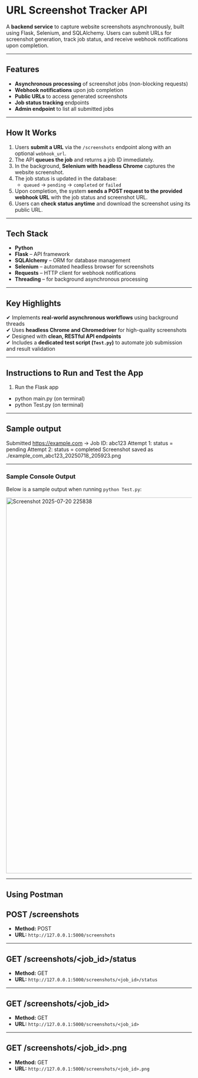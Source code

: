 # URL Screenshot Tracker API

A **backend service** to capture website screenshots asynchronously, built using Flask, Selenium, and SQLAlchemy. Users can submit URLs for screenshot generation, track job status, and receive webhook notifications upon completion.

---

## Features

- **Asynchronous processing** of screenshot jobs (non-blocking requests)
- **Webhook notifications** upon job completion
- **Public URLs** to access generated screenshots
- **Job status tracking** endpoints
- **Admin endpoint** to list all submitted jobs

---

## How It Works

1. Users **submit a URL** via the `/screenshots` endpoint along with an optional `webhook_url`.
2. The API **queues the job** and returns a job ID immediately.
3. In the background, **Selenium with headless Chrome** captures the website screenshot.
4. The job status is updated in the database:
   - `queued` → `pending` → `completed` or `failed`
5. Upon completion, the system **sends a POST request to the provided webhook URL** with the job status and screenshot URL.
6. Users can **check status anytime** and download the screenshot using its public URL.

---

## Tech Stack

- **Python**
- **Flask** – API framework
- **SQLAlchemy** – ORM for database management
- **Selenium** – automated headless browser for screenshots
- **Requests** – HTTP client for webhook notifications
- **Threading** – for background asynchronous processing

---

## Key Highlights

✔ Implements **real-world asynchronous workflows** using background threads  
✔ Uses **headless Chrome and Chromedriver** for high-quality screenshots  
✔ Designed with **clean, RESTful API endpoints**  
✔ Includes a **dedicated test script (`Test.py`)** to automate job submission and result validation

---

## Instructions to Run and Test the App

1. Run the Flask app

- python main.py (on terminal)
- python Test.py (on terminal)
   
---

## Sample output

  Submitted https://example.com → Job ID: abc123
  Attempt 1: status = pending
  Attempt 2: status = completed
  Screenshot saved as ./example_com_abc123_20250718_205923.png

  ---

### Sample Console Output

Below is a sample output when running `python Test.py`:

<img width="1919" height="1020" alt="Screenshot 2025-07-20 225838" src="https://github.com/user-attachments/assets/192a320e-e090-4e13-8c4b-aba47d3bcbb7" />

---

## Using Postman

## **POST /screenshots**

- **Method:** POST  
- **URL:** `http://127.0.0.1:5000/screenshots`  

---

## **GET /screenshots/<job_id>/status**

- **Method:** GET
- **URL:** `http://127.0.0.1:5000/screenshots/<job_id>/status`  

---

## **GET /screenshots/<job_id>**

- **Method:** GET
- **URL:** `http://127.0.0.1:5000/screenshots/<job_id>` 

---

## **GET /screenshots/<job_id>.png**

- **Method:** GET
- **URL:** `http://127.0.0.1:5000/screenshots/<job_id>.png` 








